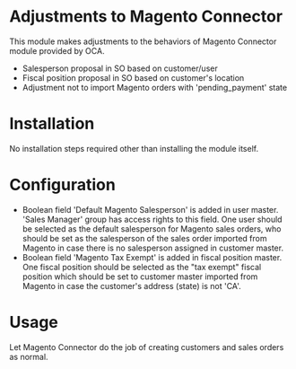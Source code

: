 Adjustments to Magento Connector
================================

This module makes adjustments to the behaviors of Magento Connector module provided by OCA.

- Salesperson proposal in SO based on customer/user
- Fiscal position proposal in SO based on customer's location
- Adjustment not to import Magento orders with 'pending_payment' state


Installation
============

No installation steps required other than installing the module itself.


Configuration
=============

- Boolean field 'Default Magento Salesperson' is added in user master.  'Sales Manager' group has access rights to this field.  One user should be selected as the default salesperson for Magento sales orders, who should be set as the salesperson of the sales order imported from Magento in case there is no salesperson assigned in customer master.
- Boolean field 'Magento Tax Exempt' is added in fiscal position master.  One fiscal position should be selected as the "tax exempt" fiscal position which should be set to customer master imported from Magento in case the customer's address (state) is not 'CA'.


Usage
=====

Let Magento Connector do the job of creating customers and sales orders as normal.

